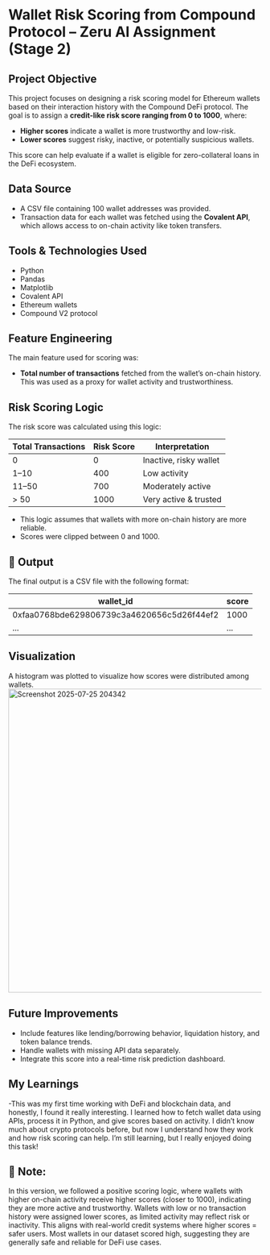 # Wallet Risk Scoring from Compound Protocol – Zeru AI Assignment (Stage 2)

##  Project Objective

This project focuses on designing a risk scoring model for Ethereum wallets based on their interaction history with the Compound DeFi protocol. The goal is to assign a **credit-like risk score ranging from 0 to 1000**, where:
- **Higher scores** indicate a wallet is more trustworthy and low-risk.
- **Lower scores** suggest risky, inactive, or potentially suspicious wallets.

This score can help evaluate if a wallet is eligible for zero-collateral loans in the DeFi ecosystem.


##  Data Source

- A CSV file containing 100 wallet addresses was provided.
- Transaction data for each wallet was fetched using the **Covalent API**, which allows access to on-chain activity like token transfers.


##  Tools & Technologies Used

- Python
- Pandas
- Matplotlib
- Covalent API
- Ethereum wallets
- Compound V2 protocol


##  Feature Engineering

The main feature used for scoring was:

- **Total number of transactions** fetched from the wallet’s on-chain history.
This was used as a proxy for wallet activity and trustworthiness.


##  Risk Scoring Logic

The risk score was calculated using this logic:

| Total Transactions | Risk Score | Interpretation         |
|--------------------|------------|-------------------------|
| 0                  | 0          | Inactive, risky wallet |
| 1–10               | 400        | Low activity           |
| 11–50              | 700        | Moderately active      |
| > 50               | 1000       | Very active & trusted  |

- This logic assumes that wallets with more on-chain history are more reliable.
- Scores were clipped between 0 and 1000.


## 📁 Output

The final output is a CSV file with the following format:

| wallet_id                                  | score |
|--------------------------------------------|--------|
| 0xfaa0768bde629806739c3a4620656c5d26f44ef2 | 1000   |
| ...                                        | ...    |


##  Visualization

A histogram was plotted to visualize how scores were distributed among wallets.
<img width="772" height="603" alt="Screenshot 2025-07-25 204342" src="https://github.com/user-attachments/assets/a020a79f-8eef-49dc-8347-d1cf194b0517" />


##  Future Improvements
- Include features like lending/borrowing behavior, liquidation history, and token balance trends.
- Handle wallets with missing API data separately.
- Integrate this score into a real-time risk prediction dashboard.


## My Learnings
-This was my first time working with DeFi and blockchain data, and honestly, I found it really interesting. I learned how to fetch wallet data using APIs, process it in Python, and give scores based on activity. I didn’t know much about crypto protocols before, but now I understand how they work and how risk scoring can help. I’m still learning, but I really enjoyed doing this task!

## 📌 Note:
In this version, we followed a positive scoring logic, where wallets with higher on-chain activity receive higher scores (closer to 1000), indicating they are more active and trustworthy.
Wallets with low or no transaction history were assigned lower scores, as limited activity may reflect risk or inactivity.
This aligns with real-world credit systems where higher scores = safer users. Most wallets in our dataset scored high, suggesting they are generally safe and reliable for DeFi use cases.

